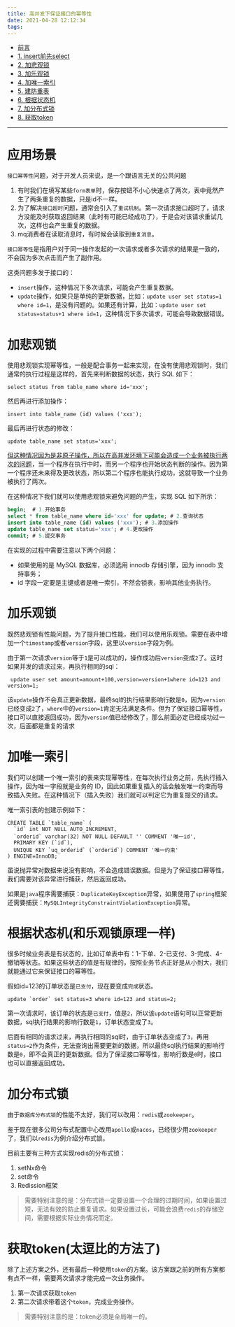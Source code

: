 ```yaml
---
title: 高并发下保证接口的幂等性
date: 2021-04-28 12:12:34
tags:
---
```




- [前言](https://mp.weixin.qq.com/s?__biz=MzUzMTA2NTU2Ng==&mid=2247487551&idx=1&sn=18f64ba49f3f0f9d8be9d1fdef8857d9&chksm=fa496f8ecd3ee698f4954c00efb80fe955ec9198fff3ef4011e331aa37f55a6a17bc8c0335a8&scene=21&token=899450012&lang=zh_CN#wechat_redirect)
- [1. insert前先select](https://mp.weixin.qq.com/s?__biz=MzUzMTA2NTU2Ng==&mid=2247487551&idx=1&sn=18f64ba49f3f0f9d8be9d1fdef8857d9&chksm=fa496f8ecd3ee698f4954c00efb80fe955ec9198fff3ef4011e331aa37f55a6a17bc8c0335a8&scene=21&token=899450012&lang=zh_CN#wechat_redirect)
- [2. 加悲观锁](https://mp.weixin.qq.com/s?__biz=MzUzMTA2NTU2Ng==&mid=2247487551&idx=1&sn=18f64ba49f3f0f9d8be9d1fdef8857d9&chksm=fa496f8ecd3ee698f4954c00efb80fe955ec9198fff3ef4011e331aa37f55a6a17bc8c0335a8&scene=21&token=899450012&lang=zh_CN#wechat_redirect)
- [3. 加乐观锁](https://mp.weixin.qq.com/s?__biz=MzUzMTA2NTU2Ng==&mid=2247487551&idx=1&sn=18f64ba49f3f0f9d8be9d1fdef8857d9&chksm=fa496f8ecd3ee698f4954c00efb80fe955ec9198fff3ef4011e331aa37f55a6a17bc8c0335a8&scene=21&token=899450012&lang=zh_CN#wechat_redirect)
- [4. 加唯一索引](https://mp.weixin.qq.com/s?__biz=MzUzMTA2NTU2Ng==&mid=2247487551&idx=1&sn=18f64ba49f3f0f9d8be9d1fdef8857d9&chksm=fa496f8ecd3ee698f4954c00efb80fe955ec9198fff3ef4011e331aa37f55a6a17bc8c0335a8&scene=21&token=899450012&lang=zh_CN#wechat_redirect)
- [5. 建防重表](https://mp.weixin.qq.com/s?__biz=MzUzMTA2NTU2Ng==&mid=2247487551&idx=1&sn=18f64ba49f3f0f9d8be9d1fdef8857d9&chksm=fa496f8ecd3ee698f4954c00efb80fe955ec9198fff3ef4011e331aa37f55a6a17bc8c0335a8&scene=21&token=899450012&lang=zh_CN#wechat_redirect)
- [6. 根据状态机](https://mp.weixin.qq.com/s?__biz=MzUzMTA2NTU2Ng==&mid=2247487551&idx=1&sn=18f64ba49f3f0f9d8be9d1fdef8857d9&chksm=fa496f8ecd3ee698f4954c00efb80fe955ec9198fff3ef4011e331aa37f55a6a17bc8c0335a8&scene=21&token=899450012&lang=zh_CN#wechat_redirect)
- [7. 加分布式锁](https://mp.weixin.qq.com/s?__biz=MzUzMTA2NTU2Ng==&mid=2247487551&idx=1&sn=18f64ba49f3f0f9d8be9d1fdef8857d9&chksm=fa496f8ecd3ee698f4954c00efb80fe955ec9198fff3ef4011e331aa37f55a6a17bc8c0335a8&scene=21&token=899450012&lang=zh_CN#wechat_redirect)
- [8. 获取token](https://mp.weixin.qq.com/s?__biz=MzUzMTA2NTU2Ng==&mid=2247487551&idx=1&sn=18f64ba49f3f0f9d8be9d1fdef8857d9&chksm=fa496f8ecd3ee698f4954c00efb80fe955ec9198fff3ef4011e331aa37f55a6a17bc8c0335a8&scene=21&token=899450012&lang=zh_CN#wechat_redirect)

------

# 应用场景

`接口幂等性`问题，对于开发人员来说，是一个跟语言无关的公共问题

1. 有时我们在填写某些`form表单`时，保存按钮不小心快速点了两次，表中竟然产生了两条重复的数据，只是id不一样。
2. 为了解决`接口超时`问题，通常会引入了`重试机制`。第一次请求接口超时了，请求方没能及时获取返回结果（此时有可能已经成功了），于是会对该请求重试几次，这样也会产生重复的数据。
3. mq消费者在读取消息时，有时候会读取到`重复消息`。



`接口幂等性`是指用户对于同一操作发起的一次请求或者多次请求的结果是一致的，不会因为多次点击而产生了副作用。

这类问题多发于接口的：

- `insert`操作，这种情况下多次请求，可能会产生重复数据。
- `update`操作，如果只是单纯的更新数据，比如：`update user set status=1 where id=1`，是没有问题的。如果还有计算，比如：`update user set status=status+1 where id=1`，这种情况下多次请求，可能会导致数据错误。



# 加悲观锁

使用悲观锁实现幂等性，一般是配合事务一起来实现，在没有使用悲观锁时，我们通常的执行过程是这样的，首先来判断数据的状态，执行 SQL 如下：

```
select status from table_name where id='xxx';
```

然后再进行添加操作：

```
insert into table_name (id) values ('xxx');
```

最后再进行状态的修改：

```
update table_name set status='xxx';
```

[但这种情况因为是非原子操作，所以在高并发环境下可能会造成一个业务被执行两次的问题]()，当一个程序在执行中时，而另一个程序也开始状态判断的操作。因为第一个程序还未来得及更改状态，所以第二个程序也能执行成功，这就导致一个业务被执行了两次。

在这种情况下我们就可以使用悲观锁来避免问题的产生，实现 SQL 如下所示：

```sql
begin;  # 1.开始事务
select * from table_name where id='xxx' for update; # 2.查询状态
insert into table_name (id) values ('xxx'); # 3.添加操作
update table_name set status='xxx'; # 4.更改操作
commit; # 5.提交事务
```

在实现的过程中需要注意以下两个问题：

- 如果使用的是 MySQL 数据库，必须选用 innodb 存储引擎，因为 innodb 支持事务；
- id 字段一定要是主键或者是唯一索引，不然会锁表，影响其他业务执行。

# 加乐观锁

既然悲观锁有性能问题，为了提升接口性能，我们可以使用乐观锁。需要在表中增加一个`timestamp`或者`version`字段，这里以`version`字段为例。

由于第一次请求`version`等于`1`是可以成功的，操作成功后`version`变成`2`了。这时如果并发的请求过来，再执行相同的sql：

```
 update user set amount=amount+100,version=version+1where id=123 and version=1;
```

该`update`操作不会真正更新数据，最终sql的执行结果影响行数是`0`，因为`version`已经变成`2`了，`where`中的`version=1`肯定无法满足条件。但为了保证接口幂等性，接口可以直接返回成功，因为`version`值已经修改了，那么前面必定已经成功过一次，后面都是重复的请求

# 加唯一索引

我们可以创建一个唯一索引的表来实现幂等性，在每次执行业务之前，先执行插入操作，因为唯一字段就是业务的 ID，因此如果重复插入的话会触发唯一约束而导致插入失败。在这种情况下（插入失败）我们就可以判定它为重复提交的请求。

唯一索引表的创建示例如下：

```
CREATE TABLE `table_name` (
  `id` int NOT NULL AUTO_INCREMENT,
  `orderid` varchar(32) NOT NULL DEFAULT '' COMMENT '唯一id',
  PRIMARY KEY (`id`),
  UNIQUE KEY `uq_orderid` (`orderid`) COMMENT '唯一约束'
) ENGINE=InnoDB;
```

虽说抛异常对数据来说没有影响，不会造成错误数据。但是为了保证接口幂等性，我们需要对该异常进行捕获，然后返回成功。

如果是`java`程序需要捕获：`DuplicateKeyException`异常，如果使用了`spring`框架还需要捕获：`MySQLIntegrityConstraintViolationException`异常。



# 根据状态机(和乐观锁原理一样)

很多时候业务表是有状态的，比如订单表中有：1-下单、2-已支付、3-完成、4-撤销等状态。如果这些状态的值是有规律的，按照业务节点正好是从小到大，我们就能通过它来保证接口的幂等性。

假如id=123的订单状态是`已支付`，现在要变成`完成`状态。

```
update `order` set status=3 where id=123 and status=2;
```

第一次请求时，该订单的状态是`已支付`，值是`2`，所以该`update`语句可以正常更新数据，sql执行结果的影响行数是`1`，订单状态变成了`3`。

后面有相同的请求过来，再执行相同的sql时，由于订单状态变成了`3`，再用`status=2`作为条件，无法查询出需要更新的数据，所以最终sql执行结果的影响行数是`0`，即不会真正的更新数据。但为了保证接口幂等性，影响行数是`0`时，接口也可以直接返回成功。

# 加分布式锁

由于`数据库分布式锁`的性能不太好，我们可以改用：`redis`或`zookeeper`。

鉴于现在很多公司分布式配置中心改用`apollo`或`nacos`，已经很少用`zookeeper`了，我们以`redis`为例介绍分布式锁。

目前主要有三种方式实现redis的分布式锁：

1. setNx命令
2. set命令
3. Redission框架

> 需要特别注意的是：分布式锁一定要设置一个合理的过期时间，如果设置过短，无法有效的防止重复请求。如果设置过长，可能会浪费`redis`的存储空间，需要根据实际业务情况而定。

# 获取token(太逗比的方法了)

除了上述方案之外，还有最后一种使用`token`的方案。该方案跟之前的所有方案都有点不一样，需要两次请求才能完成一次业务操作。

1. 第一次请求获取`token`
2. 第二次请求带着这个`token`，完成业务操作。

> 需要特别注意的是：token必须是全局唯一的。

